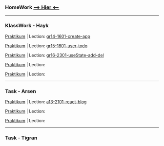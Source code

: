 ### HomeWork [**--> Hier <--**](https://github.com/St-ton/REACT/tree/master/HomeWork/)<br/>

---
### KlassWork - Hayk 
[Praktikum](https://github.com/St-ton/REACT/tree/master/gr14-1601-create-app/) | Lection:
[gr14-1601-create-app](<https://vimeo.com/789705093/b87c37c186?embedded=true&source=vimeo_logo&owner=180459310>)<br/>

[Praktikum](https://github.com/St-ton/REACT/tree/master/gr15-1801-user-todo/app) | Lection:
[gr15-1801-user-todo](<https://vimeo.com/790408238/4502b637b5?embedded=true&source=vimeo_logo&owner=180459310>)<br/>

[Praktikum](https://github.com/St-ton/REACT/tree/master/gr16-2301-useState-add-del) | Lection:
[gr16-2301-useState-add-del](<https://vimeo.com/791847569/22dac60bea?embedded=true&source=vimeo_logo&owner=180459310>)<br/>

[Praktikum](https://github.com/St-ton/REACT/tree/master/) | Lection:
[](<>)<br/>

[Praktikum](https://github.com/St-ton/REACT/tree/master/) | Lection:
[](<>)<br/>

---
### Task - Arsen

[Praktikum](https://github.com/St-ton/REACT/tree/master/a13-2101-react-blog) | Lection:
[a13-2101-react-blog](<https://vimeo.com/791427199/6aa2cdabae?embedded=true&source=vimeo_logo&owner=180459310>)<br/>

[Praktikum](https://github.com/St-ton/REACT/tree/master/) | Lection:
[](<>)<br/>

[Praktikum](https://github.com/St-ton/REACT/tree/master/) | Lection:
[](<>)<br/>

---
### Task - Tigran

